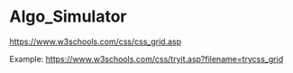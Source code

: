 # Algo_Simulator

https://www.w3schools.com/css/css_grid.asp

Example: https://www.w3schools.com/css/tryit.asp?filename=trycss_grid
